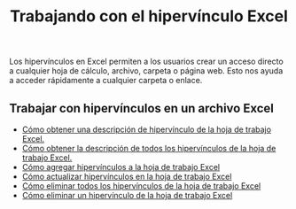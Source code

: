 ﻿---
title: Trabajando con el hipervínculo Excel
second_title: Aspose.Cells Cloud Documen
type: docs
linktitle: Hiperenlace
url: /es/hyperlinks/
aliases: [/working-with-hyperlinks/,/working-with-hyperlink/]
keywords: REST API, hyperlinks, spreadsheets, exce
description: "Cells.Cloud API para Excel funciona: trabajar con hipervínculos en un archivo Excel"
weight: 100
kwords: Excel, Office Nube, REST API, Hoja de cálculo, PDF, CSV, JSON, Markdown, Hipervínculos
---
Los hipervínculos en Excel permiten a los usuarios crear un acceso directo a cualquier hoja de cálculo, archivo, carpeta o página web. Esto nos ayuda a acceder rápidamente a cualquier carpeta o enlace.

## Trabajar con hipervínculos en un archivo Excel

- [Cómo obtener una descripción de hipervínculo de la hoja de trabajo Excel.](/cells/es/hyperlinks/get/)
- [Cómo obtener la descripción de todos los hipervínculos de la hoja de trabajo Excel.](/cells/es/hyperlinks/get-all/)
- [Cómo agregar hipervínculos a la hoja de trabajo Excel](/cells/es/hyperlinks/add/)
- [Cómo actualizar hipervínculos en la hoja de trabajo Excel](/cells/es/hyperlinks/update/)
- [Cómo eliminar todos los hipervínculos de la hoja de trabajo Excel](/cells/es//hyperlinks/clear/)
- [Cómo eliminar un hipervínculo de la hoja de trabajo Excel](/cells/es//hyperlinks/delete/)
